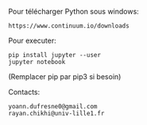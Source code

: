 Pour télécharger Python sous windows:

    https://www.continuum.io/downloads

Pour executer:

    pip install jupyter --user
    jupyter notebook

(Remplacer pip par pip3 si besoin)

Contacts:

    yoann.dufresne0@gmail.com
    rayan.chikhi@univ-lille1.fr
